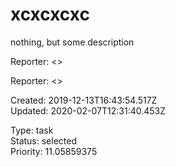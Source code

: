 # xcxcxcxc

nothing, but some description

Reporter:  <>

Reporter:  <>

Created: 2019-12-13T16:43:54.517Z  
Updated: 2020-02-07T12:31:40.453Z

Type: task  
Status: selected  
Priority: 11.05859375
